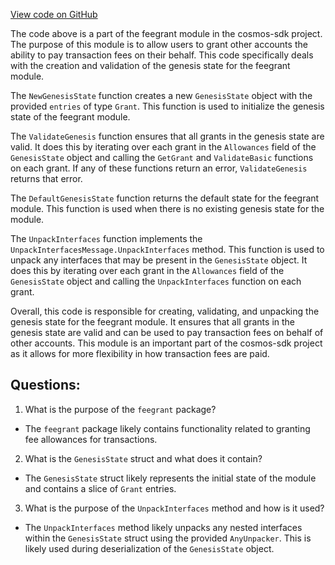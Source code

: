 [View code on GitHub](https://github.com/cosmos/cosmos-sdk/blob/main/x/feegrant/genesis.go)

The code above is a part of the feegrant module in the cosmos-sdk project. The purpose of this module is to allow users to grant other accounts the ability to pay transaction fees on their behalf. This code specifically deals with the creation and validation of the genesis state for the feegrant module.

The `NewGenesisState` function creates a new `GenesisState` object with the provided `entries` of type `Grant`. This function is used to initialize the genesis state of the feegrant module.

The `ValidateGenesis` function ensures that all grants in the genesis state are valid. It does this by iterating over each grant in the `Allowances` field of the `GenesisState` object and calling the `GetGrant` and `ValidateBasic` functions on each grant. If any of these functions return an error, `ValidateGenesis` returns that error.

The `DefaultGenesisState` function returns the default state for the feegrant module. This function is used when there is no existing genesis state for the module.

The `UnpackInterfaces` function implements the `UnpackInterfacesMessage.UnpackInterfaces` method. This function is used to unpack any interfaces that may be present in the `GenesisState` object. It does this by iterating over each grant in the `Allowances` field of the `GenesisState` object and calling the `UnpackInterfaces` function on each grant.

Overall, this code is responsible for creating, validating, and unpacking the genesis state for the feegrant module. It ensures that all grants in the genesis state are valid and can be used to pay transaction fees on behalf of other accounts. This module is an important part of the cosmos-sdk project as it allows for more flexibility in how transaction fees are paid.
## Questions: 
 1. What is the purpose of the `feegrant` package?
- The `feegrant` package likely contains functionality related to granting fee allowances for transactions.

2. What is the `GenesisState` struct and what does it contain?
- The `GenesisState` struct likely represents the initial state of the module and contains a slice of `Grant` entries.

3. What is the purpose of the `UnpackInterfaces` method and how is it used?
- The `UnpackInterfaces` method likely unpacks any nested interfaces within the `GenesisState` struct using the provided `AnyUnpacker`. This is likely used during deserialization of the `GenesisState` object.